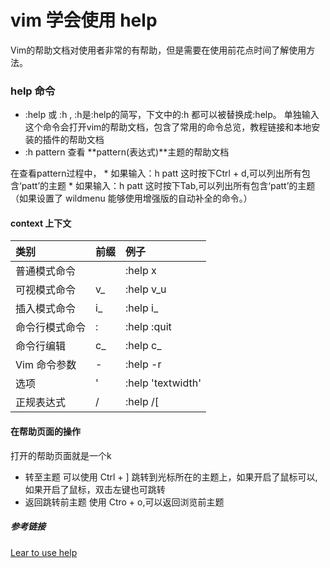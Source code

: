 # vim 学会使用 help #

Vim的帮助文档对使用者非常的有帮助，但是需要在使用前花点时间了解使用方法。

### help 命令 ###

* :help 或 :h , :h是:help的简写，下文中的:h 都可以被替换成:help。 单独输入这个命令会打开vim的帮助文档，包含了常用的命令总览，教程链接和本地安装的插件的帮助文档
* :h pattern 查看 **pattern(表达式)**主题的帮助文档

在查看pattern过程中，
    * 如果输入：h patt 这时按下Ctrl + d,可以列出所有包含‘patt’的主题
    * 如果输入：h patt 这时按下Tab,可以列出所有包含‘patt’的主题（如果设置了 wildmenu 能够使用增强版的自动补全的命令。）

#### context 上下文 ####

 类别 | 前缀 | 例子
 :-|:-|:-
 普通模式命令 |  |  :help x
 可视模式命令 | v_ | :help v_u
 插入模式命令 | i_ | :help i_<Esc>
 命令行模式命令 | : | :help :quit
 命令行编辑 | c_ | :help c_<Del>
 Vim 命令参数 | - | :help -r
 选项 | ' | :help 'textwidth'
 正规表达式 | \/ | :help \/[


 #### 在帮助页面的操作 ####
打开的帮助页面就是一个k
 * 转至主题
 可以使用 Ctrl + ] 跳转到光标所在的主题上，如果开启了鼠标可以,如果开启了鼠标，双击左键也可跳转
 * 返回跳转前主题
 使用 Ctro + o,可以返回浏览前主题

##### 参考链接 #####
[ Lear to use help ](https://vim.fandom.com/wiki/Learn_to_use_help)
